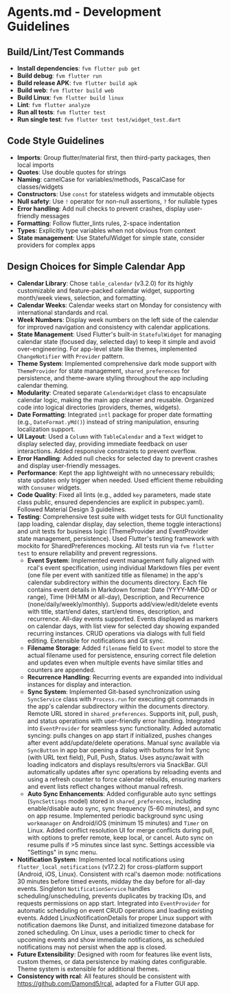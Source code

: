 # Agents.md - Development Guidelines

## Build/Lint/Test Commands
- **Install dependencies**: `fvm flutter pub get`
- **Build debug**: `fvm flutter run`
- **Build release APK**: `fvm flutter build apk`
- **Build web**: `fvm flutter build web`
- **Build Linux**: `fvm flutter build linux`
- **Lint**: `fvm flutter analyze`
- **Run all tests**: `fvm flutter test`
- **Run single test**: `fvm flutter test test/widget_test.dart`

## Code Style Guidelines
- **Imports**: Group flutter/material first, then third-party packages, then local imports
- **Quotes**: Use double quotes for strings
- **Naming**: camelCase for variables/methods, PascalCase for classes/widgets
- **Constructors**: Use `const` for stateless widgets and immutable objects
- **Null safety**: Use `!` operator for non-null assertions, `?` for nullable types
- **Error handling**: Add null checks to prevent crashes, display user-friendly messages
- **Formatting**: Follow flutter_lints rules, 2-space indentation
- **Types**: Explicitly type variables when not obvious from context
- **State management**: Use StatefulWidget for simple state, consider providers for complex apps

## Design Choices for Simple Calendar App

- **Calendar Library**: Chose `table_calendar` (v3.2.0) for its
highly customizable and feature-packed calendar widget, supporting
month/week views, selection, and formatting.
- **Calendar Weeks**: Calendar weeks start on Monday for consistency with international standards and rcal.
- **Week Numbers**: Display week numbers on the left side of the calendar for improved navigation and consistency with calendar applications.
- **State Management**: Used Flutter's built-in `StatefulWidget`
for managing calendar state (focused day, selected day) to keep it
simple and avoid over-engineering. For app-level state like themes,
implemented `ChangeNotifier` with `Provider` pattern.
- **Theme System**: Implemented comprehensive dark mode support with
`ThemeProvider` for state management, `shared_preferences` for persistence,
and theme-aware styling throughout the app including calendar theming.
- **Modularity**: Created separate `CalendarWidget` class to
encapsulate calendar logic, making the main app cleaner and
reusable. Organized code into logical directories (providers, themes, widgets).
- **Date Formatting**: Integrated `intl` package for proper date
formatting (e.g., `DateFormat.yMd()`) instead of string
manipulation, ensuring localization support.
- **UI Layout**: Used a `Column` with `TableCalendar` and a `Text`
widget to display selected day, providing immediate feedback on
user interactions. Added responsive constraints to prevent overflow.
- **Error Handling**: Added null checks for selected day to
prevent crashes and display user-friendly messages.
- **Performance**: Kept the app lightweight with no unnecessary
rebuilds; state updates only trigger when needed. Used efficient
theme rebuilding with `Consumer` widgets.
- **Code Quality**: Fixed all lints (e.g., added `key` parameters,
made state class public, ensured dependencies are explicit in
pubspec.yaml). Followed Material Design 3 guidelines.
- **Testing**: Comprehensive test suite with widget tests for GUI
functionality (app loading, calendar display, day selection, theme toggle
interactions) and unit tests for business logic (ThemeProvider and EventProvider state
management, persistence). Used Flutter's testing framework with mockito
for SharedPreferences mocking. All tests run via `fvm flutter test` to
ensure reliability and prevent regressions.
   - **Event System**: Implemented event management fully aligned with rcal's event specification,
   using individual Markdown files per event (one file per event with sanitized title as filename) in the app's calendar subdirectory within the documents directory. Each file contains event details in Markdown format: Date (YYYY-MM-DD or range), Time (HH:MM or all-day), Description, and Recurrence (none/daily/weekly/monthly). Supports add/view/edit/delete
   events with title, start/end dates, start/end times, description, and recurrence. All-day events supported. Events displayed as markers on calendar days,
   with list view for selected day showing expanded recurring instances. CRUD operations via dialogs with full field editing. Extensible for
   notifications and Git sync.
   - **Filename Storage**: Added `filename` field to `Event` model to store the actual filename used for persistence, ensuring correct file deletion and updates even when multiple events have similar titles and counters are appended.
  - **Recurrence Handling**: Recurring events are expanded into individual instances for display and interaction.
  - **Sync System**: Implemented Git-based synchronization using `SyncService`
  class with `Process.run` for executing git commands in the app's calendar subdirectory within the documents directory.
  Remote URL stored in `shared_preferences`. Supports init, pull, push, and status
  operations with user-friendly error handling. Integrated into `EventProvider`
  for seamless sync functionality. Added automatic syncing: pulls changes on app start if initialized, pushes changes after event add/update/delete operations. Manual sync available via `SyncButton` in app bar
  opening a dialog with buttons for Init Sync (with URL text field), Pull, Push, Status.
  Uses async/await with loading indicators and displays results/errors via SnackBar.
  GUI automatically updates after sync operations by reloading events and using a refresh counter to force calendar rebuilds, ensuring markers and event lists reflect changes without manual refresh.
  - **Auto Sync Enhancements**: Added configurable auto sync settings (`SyncSettings` model) stored in `shared_preferences`, including enable/disable auto sync, sync frequency (5-60 minutes), and sync on app resume. Implemented periodic background sync using `workmanager` on Android/iOS (minimum 15 minutes) and `Timer` on Linux. Added conflict resolution UI for merge conflicts during pull, with options to prefer remote, keep local, or cancel. Auto sync on resume pulls if >5 minutes since last sync. Settings accessible via "Settings" in sync menu.
 - **Notification System**: Implemented local notifications using `flutter_local_notifications` (v17.2.2) for cross-platform support (Android, iOS, Linux). Consistent with rcal's daemon mode: notifications 30 minutes before timed events, midday the day before for all-day events. Singleton `NotificationService` handles scheduling/unscheduling, prevents duplicates by tracking IDs, and requests permissions on app start. Integrated into `EventProvider` for automatic scheduling on event CRUD operations and loading existing events. Added LinuxNotificationDetails for proper Linux support with notification daemons like Dunst, and initialized timezone database for zoned scheduling. On Linux, uses a periodic timer to check for upcoming events and show immediate notifications, as scheduled notifications may not persist when the app is closed.
- **Future Extensibility**: Designed with room for features like
event lists, custom themes, or data persistence by making dates
configurable. Theme system is extensible for additional themes.
- **Consistency with rcal**: All features should be consistent with https://github.com/Damond5/rcal, adapted for a Flutter GUI app.
